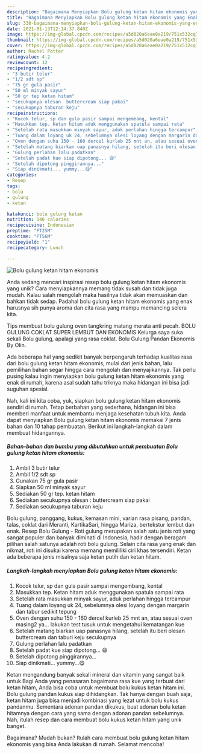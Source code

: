 ```yaml
---
description: "Bagaimana Menyiapkan Bolu gulung ketan hitam ekonomis yang Enak"
title: "Bagaimana Menyiapkan Bolu gulung ketan hitam ekonomis yang Enak"
slug: 330-bagaimana-menyiapkan-bolu-gulung-ketan-hitam-ekonomis-yang-enak
date: 2021-01-13T12:14:37.840Z
image: https://img-global.cpcdn.com/recipes/a5d020a6eae0a219/751x532cq70/bolu-gulung-ketan-hitam-ekonomis-foto-resep-utama.jpg
thumbnail: https://img-global.cpcdn.com/recipes/a5d020a6eae0a219/751x532cq70/bolu-gulung-ketan-hitam-ekonomis-foto-resep-utama.jpg
cover: https://img-global.cpcdn.com/recipes/a5d020a6eae0a219/751x532cq70/bolu-gulung-ketan-hitam-ekonomis-foto-resep-utama.jpg
author: Rachel Potter
ratingvalue: 4.2
reviewcount: 12
recipeingredient:
- "3 butir telur"
- "1/2 sdt sp"
- "75 gr gula pasir"
- "50 ml minyak sayur"
- "50 gr tep ketan hitam"
- "secukupnya olesan  buttercream siap pakai"
- "secukupnya taburan keju"
recipeinstructions:
- "Kocok telur, sp dan gula pasir sampai mengembang, kental"
- "Masukkan tep. Ketan hitam aduk menggunakan spatula sampai rata"
- "Setelah rata masukkan minyak sayur, aduk perlahan hingga tercampur"
- "Tuang dalam loyang uk 24, sebelumnya olesi loyang dengan margarin dan tabur sedikit tepung"
- "Oven dengan suhu 150 - 160 dercel kurleb 25 mnt an, atau sesuai oven masing2 ya... lakukan test tusuk untuk mengetahui kematangan kue"
- "Setelah matang biarkan uap panasnya hilang, setelah itu beri olesan buttercream dan taburi keju secukupnya"
- "Gulung perlahan lalu padatkan"
- "Setelah padat kue siap dipotong... 😄"
- "Setelah dipotong pinggirannya..."
- "Siap dinikmati... yummy...😋"
categories:
- Resep
tags:
- bolu
- gulung
- ketan

katakunci: bolu gulung ketan 
nutrition: 146 calories
recipecuisine: Indonesian
preptime: "PT25M"
cooktime: "PT56M"
recipeyield: "1"
recipecategory: Lunch

---
```



![Bolu gulung ketan hitam ekonomis](https://img-global.cpcdn.com/recipes/a5d020a6eae0a219/751x532cq70/bolu-gulung-ketan-hitam-ekonomis-foto-resep-utama.jpg)

Anda sedang mencari inspirasi resep bolu gulung ketan hitam ekonomis yang unik? Cara menyiapkannya memang tidak susah dan tidak juga mudah. Kalau salah mengolah maka hasilnya tidak akan memuaskan dan bahkan tidak sedap. Padahal bolu gulung ketan hitam ekonomis yang enak harusnya sih punya aroma dan cita rasa yang mampu memancing selera kita.

Tips membuat bolu gulung oven tangkring matang merata anti pecah. BOLU GULUNG COKLAT SUPER LEMBUT DAN EKONOMIS Kelurga saya suka sekali Bolu gulung, apalagi yang rasa coklat. Bolu Gulung Pandan Ekonomis By Olin.

Ada beberapa hal yang sedikit banyak berpengaruh terhadap kualitas rasa dari bolu gulung ketan hitam ekonomis, mulai dari jenis bahan, lalu pemilihan bahan segar hingga cara mengolah dan menyajikannya. Tak perlu pusing kalau ingin menyiapkan bolu gulung ketan hitam ekonomis yang enak di rumah, karena asal sudah tahu triknya maka hidangan ini bisa jadi suguhan spesial.


Nah, kali ini kita coba, yuk, siapkan bolu gulung ketan hitam ekonomis sendiri di rumah. Tetap berbahan yang sederhana, hidangan ini bisa memberi manfaat untuk membantu menjaga kesehatan tubuh kita. Anda dapat menyiapkan Bolu gulung ketan hitam ekonomis memakai 7 jenis bahan dan 10 tahap pembuatan. Berikut ini langkah-langkah dalam membuat hidangannya.

<!--inarticleads1-->

##### Bahan-bahan dan bumbu yang dibutuhkan untuk pembuatan Bolu gulung ketan hitam ekonomis:

1. Ambil 3 butir telur
1. Ambil 1/2 sdt sp
1. Gunakan 75 gr gula pasir
1. Siapkan 50 ml minyak sayur
1. Sediakan 50 gr tep. ketan hitam
1. Sediakan secukupnya olesan : buttercream siap pakai
1. Sediakan secukupnya taburan keju


Bolu gulung, panggang, kukus, kemasan mini, varian rasa pisang, pandan, talas, coklat dari Meranti, KartikaSari, hingga Mariza, bertekstur lembut dan enak. Resep Bolu Gulung - Roti gulung merupakan salah satu jenis roti yang sangat populer dan banyak diminati di Indonesia, hadir dengan beragam pilihan salah satunya adalah roti bolu gulung. Selain cita rasa yang enak dan nikmat, roti ini disukai karena memang memililiki ciri khas tersendiri. Ketan ada beberapa jenis misalnya saja ketan putih dan ketan hitam. 

<!--inarticleads2-->

##### Langkah-langkah menyiapkan Bolu gulung ketan hitam ekonomis:

1. Kocok telur, sp dan gula pasir sampai mengembang, kental
1. Masukkan tep. Ketan hitam aduk menggunakan spatula sampai rata
1. Setelah rata masukkan minyak sayur, aduk perlahan hingga tercampur
1. Tuang dalam loyang uk 24, sebelumnya olesi loyang dengan margarin dan tabur sedikit tepung
1. Oven dengan suhu 150 - 160 dercel kurleb 25 mnt an, atau sesuai oven masing2 ya... lakukan test tusuk untuk mengetahui kematangan kue
1. Setelah matang biarkan uap panasnya hilang, setelah itu beri olesan buttercream dan taburi keju secukupnya
1. Gulung perlahan lalu padatkan
1. Setelah padat kue siap dipotong... 😄
1. Setelah dipotong pinggirannya...
1. Siap dinikmati... yummy...😋


Ketan mengandung banyak sekali mineral dan vitamin yang sangat baik untuk Bagi Anda yang penasaran bagaimana rasa kue yang terbuat dari ketan hitam, Anda bisa coba untuk membuat bolu kukus ketan hitam ini. Bolu gulung pandan kukus siap dihidangkan. Tak hanya dengan buah saja, ketan hitam juga bisa menjadi kombinasi yang lezat untuk bolu kukus pandanmu. Sementara adonan pandan dikukus, buat adonan bolu ketan hitamnya dengan cara yang sama dengan adonan pandan sebelumnya. Nah, itulah resep dan cara membuat bolu kukus ketan hitam yang unik banget. 

Bagaimana? Mudah bukan? Itulah cara membuat bolu gulung ketan hitam ekonomis yang bisa Anda lakukan di rumah. Selamat mencoba!
